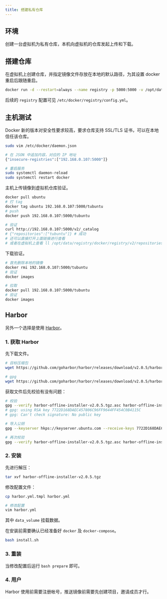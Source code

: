 ```yaml
---
title: 搭建私有仓库
---
```


## 环境

创建一台虚拟机为私有仓库，本机向虚拟机的仓库发起上传和下载。



## 搭建仓库

在虚拟机上创建仓库，并指定镜像文件存放在本地的默认路径，为其设置 docker 重启后跟随重启。

```bash
docker run -d --restart=always --name registry -p 5000:5000 -v /opt/data/registry:/var/lib/registry registry
```

后续的 `registry` 配置可见 `/etc/docker/registry/config.yml`。



## 主机测试

Docker 新的版本对安全性要求较高，要求仓库支持 SSL/TLS 证书，可以在本地信任该仓库。

```bash
sudo vim /etc/docker/daemon.json

# 在 JSON 中追加内容，对应的 IP 地址
{"insecure-registries":["192.168.0.107:5000"]}

# 重启服务
sudo systemctl daemon-reload
sudo systemctl restart docker
```

主机上传镜像到虚拟机仓库验证。

```bash
docker pull ubuntu
# 打 tag
docker tag ubuntu 192.168.0.107:5000/tubuntu
# push
docker push 192.168.0.107:5000/tubuntu

# 验证
curl http://192.168.0.107:5000/v2/_catalog
# {"repositories":["tubuntu"]} # 成功
# 还可以直接打开上面链接进行查看
# 或者在虚拟机上查看 ll /opt/data/registry/docker/registry/v2/repositories
```

下载验证。

```bash
# 首先删除本地的镜像
docker rmi 192.168.0.107:5000/tubuntu
# 验证
docker images

# 拉取
docker pull 192.168.0.107:5000/tubuntu
# 验证
docker images
```



## Harbor

另外一个选择是使用 [Harbor](https://github.com/goharbor/harbor)。

### 1. 获取 Harbor

先下载文件。

```bash
# 目标压缩包
wget https://github.com/goharbor/harbor/releases/download/v2.0.5/harbor-offline-installer-v2.0.5.tgz

# gpg
wget https://github.com/goharbor/harbor/releases/download/v2.0.5/harbor-offline-installer-v2.0.5.tgz.asc
```

获取文件后先校验有没有问题：

```bash
# 校验
gpg --verify harbor-offline-installer-v2.0.5.tgz.asc harbor-offline-installer-v2.0.5.tgz
# gpg: using RSA key 7722D168DAEC457806C96FF9644FF454C0B4115C
# gpg: Can't check signature: No public key

# 导入公钥
gpg --keyserver hkps://keyserver.ubuntu.com --receive-keys 7722D168DAEC457806C96FF9644FF454C0B4115C

# 再次校验
gpg --verify harbor-offline-installer-v2.0.5.tgz.asc harbor-offline-installer-v2.0.5.tgz
```

### 2. 安装

先进行解压：

```bash
tar xvf harbor-offline-installer-v2.0.5.tgz
```

修改配置文件：

```bash
cp harbor.yml.tmpl harbor.yml

# 修改配置
vim harbor.yml
```

其中 `data_volume` 挂载数据。

在安装前需要确认已经准备好 `docker` 及 `docker-compose`。

```bash
bash install.sh
```

### 3. 重装

当修改配置后运行 `bash prepare` 即可。

### 4. 用户

Harbor 使用前需要注册帐号，推送镜像前需要先创建项目，邀请成员才行。
